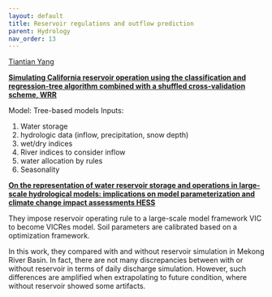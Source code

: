 ```yaml
---
layout: default
title: Reservoir regulations and outflow prediction
parent: Hydrology
nav_order: 13
---
```



[Tiantian Yang](https://scholar.google.com.sg/citations?user=4D4Lfy4AAAAJ&hl=en&oi=ao)

__[Simulating California reservoir operation using the classification and regression-tree algorithm combined with a shuffled cross-validation scheme, WRR](https://agupubs.onlinelibrary.wiley.com/doi/full/10.1002/2015WR017394)__

Model: Tree-based models
Inputs:

1. Water storage
2. hydrologic data (inflow, precipitation, snow depth)
3. wet/dry indices
4. River indices to consider inflow
5. water allocation by rules
6. Seasonality
        
__[On the representation of water reservoir storage and operations in large-scale hydrological models: implications on model parameterization and climate change impact assessments HESS](https://hess.copernicus.org/articles/24/397/2020/)__

They impose reservoir operating rule to a large-scale model framework VIC to become VICRes model. Soil parameters are calibrated based on a optimization framework.

In this work, they compared with and without reservoir simulation in Mekong River Basin. In fact, there are not many discrepancies between with or without reservoir in terms of daily discharge simulation. However, such differences are amplified when extrapolating to future condition, where without reservoir showed some artifacts.
